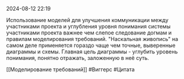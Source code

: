 2024-08-12 22:19

Использование моделей для улучшения коммуникации между участниками проекта и углубления уровня понимания системы участниками проекта важнее чем слепое следование догмам и правилам моделирования требований.
"Наскальная живопись" на самом деле применяется гораздо чаще чем точные, выверенные диаграммы и схемы. Главная цель диаграммы - углубить уровень понимания, понятно отражать, заложенную в неё суть.




[[Моделирование требований]]
#Виггерс 
#Цитата 